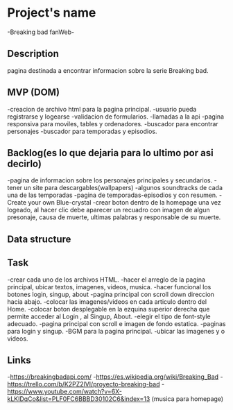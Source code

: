 # Project's name

-Breaking bad fanWeb-

## Description

pagina destinada a encontrar informacion sobre la serie Breaking bad.

## MVP (DOM)
-creacion de archivo html para la pagina principal.
-usuario pueda registrarse y logearse
-validacion de formularios.
-llamadas a la api
-pagina responsiva para moviles, tables y ordenadores.
-buscador para encontrar personajes
-buscador para temporadas y episodios.


## Backlog(es lo que dejaria para lo ultimo por asi decirlo)
-pagina de informacion sobre los personajes principales y secundarios.
-tener un site para descargables(wallpapers)
-algunos soundtracks de cada una de las temporadas
-pagina de temporadas-episodios y con resumen.
-Create your own Blue-crystal 
-crear boton dentro de la homepage una vez logeado, al hacer clic debe aparecer un recuadro con imagen de algun presonaje, causa de muerte, ultimas palabras y responsable de su muerte.

## Data structure


## Task
-crear cada uno de los archivos HTML.
-hacer el arreglo de la pagina principal, ubicar textos, imagenes, videos, musica.
-hacer funcional los botones login, singup, about
-pagina principal con scroll down direccion hacia abajo.
-colocar las imagenes/videos en cada articulo dentro del Home.
-colocar boton desplegable en la ezquina superior derecha que permite acceder al Login , al Singup, About.
-elegir el tipo de font-style adecuado.
-pagina principal con scroll e imagen de fondo estatica.
-paginas para login y singup.
-BGM para la pagina principal.
-ubicar las imagenes y o videos.



## Links
-https://breakingbadapi.com/
-https://es.wikipedia.org/wiki/Breaking_Bad
-https://trello.com/b/K2PZ2lVI/proyecto-breaking-bad
-https://www.youtube.com/watch?v=6X-kLKIDqCo&list=PLF0FC6BBBD30102C6&index=13 (musica para homepage)
